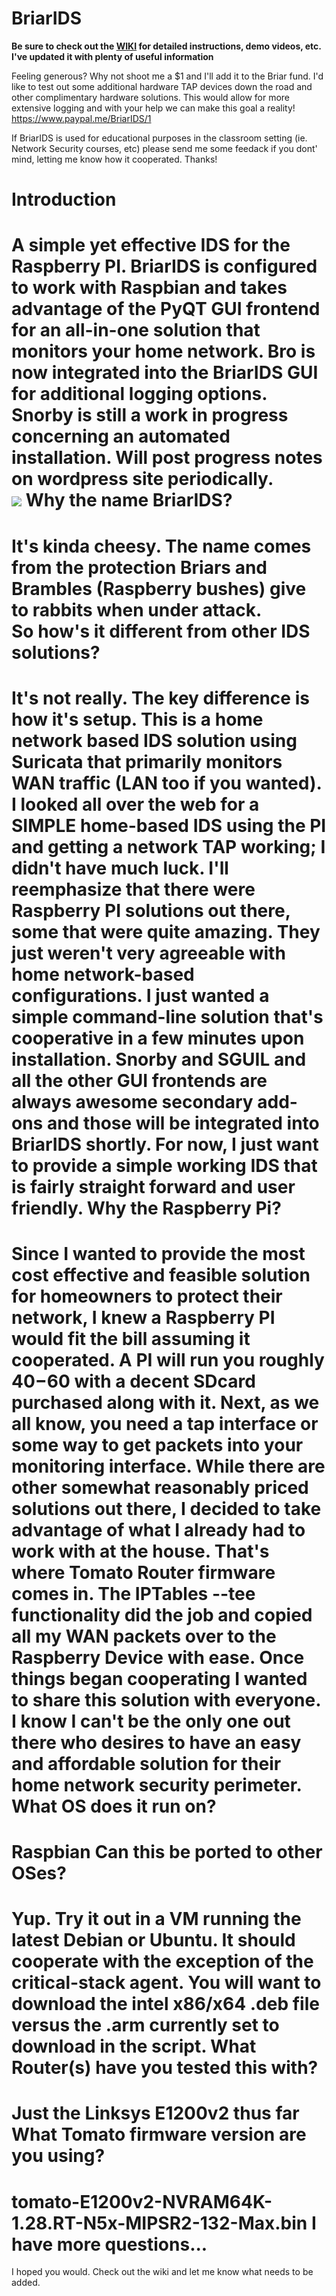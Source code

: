 # BriarIDS

<b>Be sure to check out the <a href="https://github.com/musicmancorley/BriarIDS/wiki">WIKI</a> for detailed instructions, demo videos, etc.  I've updated it with plenty of useful information</b>

Feeling generous?  Why not shoot me a $1 and I'll add it to the Briar fund.  I'd like to test out some additional hardware TAP devices down the road and other complimentary hardware solutions.  This would allow for more extensive logging and with your help we can make this goal a reality! https://www.paypal.me/BriarIDS/1

If BriarIDS is used for educational purposes in the classroom setting (ie. Network Security courses, etc) please send me some feedack if you dont' mind, letting me know how it cooperated.  Thanks!

Introduction
============
A simple yet effective IDS for the Raspberry PI.  BriarIDS is configured to work with Raspbian and takes advantage of the PyQT GUI frontend for an all-in-one solution that monitors your home network.  Bro is now integrated into the BriarIDS GUI for additional logging options.  Snorby is still a work in progress concerning an automated installation.  Will post progress notes on wordpress site periodically.  
<img src="https://github.com/musicmancorley/BriarIDS/blob/master/briarimage.png">
Why the name BriarIDS?
=======================
It's kinda cheesy.  The name comes from the protection Briars and Brambles (Raspberry bushes) give to rabbits when under attack.  
So how's it different from other IDS solutions?
===============================================
It's not really.  The key difference is how it's setup.  This is a home network based IDS solution using Suricata that primarily monitors WAN traffic (LAN too if you wanted).  I looked all over the web for a SIMPLE home-based IDS using the PI and getting a network TAP working; I didn't have much luck.  I'll reemphasize that there were Raspberry PI solutions out there, some that were quite amazing.  They just weren't very agreeable with home network-based configurations.  I just wanted a simple command-line solution that's cooperative in a few minutes upon installation.  Snorby and SGUIL and all the other GUI frontends are always awesome secondary add-ons and those will be integrated into BriarIDS shortly.  For now, I just want to provide a simple working IDS that is fairly straight forward and user friendly.
Why the Raspberry Pi?
====================
Since I wanted to provide the most cost effective and feasible solution for homeowners to protect their network, I knew a Raspberry PI would fit the bill assuming it cooperated.  A PI will run you roughly $40-$60 with a decent SDcard purchased along with it. Next, as we all know, you need a tap interface or some way to get packets into your monitoring interface.  While there are other somewhat reasonably priced solutions out there, I decided to take advantage of what I already had to work with at the house.  That's where Tomato Router firmware comes in.  The IPTables --tee functionality did the job and copied all my WAN packets over to the Raspberry Device with ease.  Once things began cooperating I wanted to share this solution with everyone.  I know I can't be the only one out there who desires to have an easy and affordable solution for their home network security perimeter.
What OS does it run on?
=======================
Raspbian
Can this be ported to other OSes?
=================================
Yup.  Try it out in a VM running the latest Debian or Ubuntu.  It should cooperate with the exception of the critical-stack agent.  You will want to download the intel x86/x64 .deb file versus the .arm currently set to download in the script.
What Router(s) have you tested this with?
=========================================
Just the Linksys E1200v2 thus far
What Tomato firmware version are you using?
======================================
tomato-E1200v2-NVRAM64K-1.28.RT-N5x-MIPSR2-132-Max.bin
I have more questions...
========================
I hoped you would.  Check out the wiki and let me know what needs to be added.
